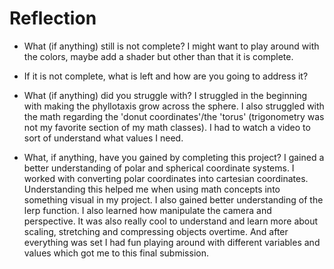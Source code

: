 # Reflection



- What (if anything) still is not complete?
    I might want to play around with the colors, maybe add a shader but other than that it is complete. 

- If it is not complete, what is left and how are you going to address it?

- What (if anything) did you struggle with?
    I struggled in the beginning with making the phyllotaxis grow across the sphere. I also struggled with the math regarding the 'donut coordinates'/the 'torus' (trigonometry was not my favorite section of my math classes). I had to watch a video to sort of understand what values I need. 

- What, if anything, have you gained by completing this project?
    I gained a better understanding of polar and spherical coordinate systems. I worked with converting polar coordinates into cartesian coordinates. Understanding this helped me when using math concepts into something visual in my project. I also gained better understanding of the lerp function. I also learned how manipulate the camera and perspective. It was also really cool to understand and learn more about scaling, stretching and compressing objects overtime. And after everything was set I had fun playing around with different variables and values which got me to this final submission.





